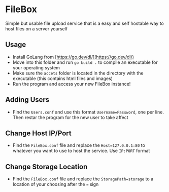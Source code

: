 # FileBox
Simple but usable file upload service that is a easy and self hostable way to host files on a server yourself

## Usage
- Install GoLang from [https://go.dev/dl/](https://go.dev/dl/)
- Move into this folder and run `go build .` to compile an executable for your operating system
- Make sure the `accets` folder is located in the directory with the executable (this contains html files and images)
- Run the program and access your new FileBox instance!

## Adding Users
- Find the `Users.conf` and use this format `Username=Password`, one per line. Then restar the program for the new user to take affect

## Change Host IP/Port
- Find the `FileBox.conf` file and replace the `Host=127.0.0.1:80` to whatever you want to use to host the service. Use `IP:PORT` format

## Change Storage Location
- Find the `FileBox.conf` file and replace the `StoragePath=storage` to a location of your choosing after the `=` sign

